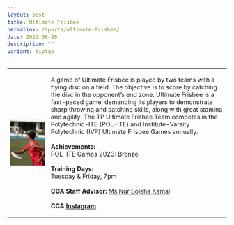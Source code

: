 ```yaml
---
layout: post
title: Ultimate Frisbee
permalink: /sports/ultimate-frisbee/
date: 2022-06-20
description: ""
variant: tiptap
---
```

<table style="minWidth: 50px">
<colgroup>
<col>
<col>
</colgroup>
<tbody>
<tr>
<td rowspan="1" colspan="1">
<div class="isomer-image-wrapper">
<img style="display:block;margin-left:auto;margin-right:auto;" height="auto" width="100%" alt="Ultimate Frisbee" src="/images/Sports/ULTIMATE FRISBEE.png">
</div>
</td>
<td rowspan="1" colspan="1">
<p>A game of Ultimate Frisbee is played by two teams with a flying disc on
a field. The objective is to score by catching the disc in the opponent’s
end zone. Ultimate Frisbee is a fast-paced game, demanding its players
to demonstrate sharp throwing and catching skills, along with great stamina
and agility. The TP Ultimate Frisbee Team competes in the Polytechnic-ITE
(POL-ITE) and Institute-Varsity Polytechnic (IVP) Ultimate Frisbee Games
annually.
<br>
<br><strong>Achievements:</strong> 
<br>POL-ITE Games 2023: Bronze
<br>
<br><strong>Training Days:</strong>
<br>Tuesday &amp; Friday, 7pm
<br>
<br><strong>CCA Staff Advisor:</strong>  <a href="mailto:Nur_Soleha_KAMAL@tp.edu.sg" rel="noopener noreferrer nofollow" target="_blank">Ms Nur Soleha Kamal</a>
<br>
<br><strong>CCA <a href="https://www.instagram.com/tp.ultimate/" rel="noopener noreferrer nofollow" target="_blank">Instagram</a></strong>
</p>
</td>
</tr>
</tbody>
</table>
<p></p>
